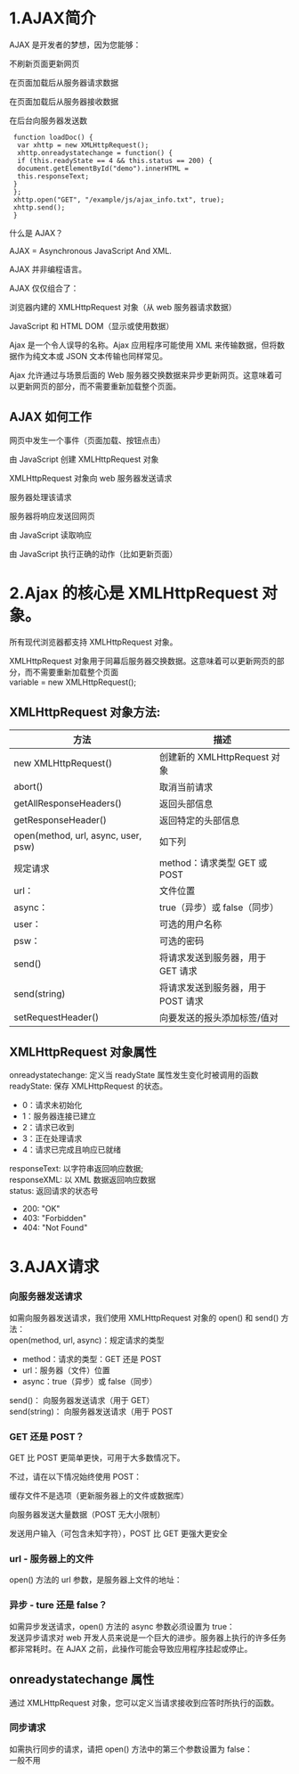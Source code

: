 # 1.AJAX简介     
AJAX 是开发者的梦想，因为您能够：  


不刷新页面更新网页   

在页面加载后从服务器请求数据   

在页面加载后从服务器接收数据   

在后台向服务器发送数    
     
     function loadDoc() {
      var xhttp = new XMLHttpRequest();
      xhttp.onreadystatechange = function() {
      if (this.readyState == 4 && this.status == 200) {
      document.getElementById("demo").innerHTML =
      this.responseText;
     }
     };
     xhttp.open("GET", "/example/js/ajax_info.txt", true);
     xhttp.send();
     }   
什么是 AJAX？  

AJAX = Asynchronous JavaScript And XML.

AJAX 并非编程语言。

AJAX 仅仅组合了：

浏览器内建的 XMLHttpRequest 对象（从 web 服务器请求数据）  

JavaScript 和 HTML DOM（显示或使用数据）  

Ajax 是一个令人误导的名称。Ajax 应用程序可能使用 XML 来传输数据，但将数据作为纯文本或 JSON 文本传输也同样常见。

Ajax 允许通过与场景后面的 Web 服务器交换数据来异步更新网页。这意味着可以更新网页的部分，而不需要重新加载整个页面。  
## AJAX 如何工作   
网页中发生一个事件（页面加载、按钮点击）   

由 JavaScript 创建 XMLHttpRequest 对象  

XMLHttpRequest 对象向 web 服务器发送请求   

服务器处理该请求   

服务器将响应发送回网页   

由 JavaScript 读取响应   

由 JavaScript 执行正确的动作（比如更新页面）   
# 2.Ajax 的核心是 XMLHttpRequest 对象。  
所有现代浏览器都支持 XMLHttpRequest 对象。

XMLHttpRequest 对象用于同幕后服务器交换数据。这意味着可以更新网页的部分，而不需要重新加载整个页面   
variable = new XMLHttpRequest();  
## XMLHttpRequest 对象方法:   
方法|描述    
-|-  
new XMLHttpRequest()|创建新的 XMLHttpRequest 对象
abort()	|取消当前请求
getAllResponseHeaders()	|返回头部信息
getResponseHeader()	|返回特定的头部信息
open(method, url, async, user, psw)	|如下列  
规定请求|method：请求类型 GET 或 POST
url：|文件位置  
async：|true（异步）或 false（同步）
user：|可选的用户名称
psw：|可选的密码
send()|将请求发送到服务器，用于 GET 请求
send(string)|将请求发送到服务器，用于 POST 请求
setRequestHeader()	|向要发送的报头添加标签/值对   

## XMLHttpRequest 对象属性  
onreadystatechange:	定义当 readyState 属性发生变化时被调用的函数  
readyState: 保存 XMLHttpRequest 的状态。

- 0：请求未初始化
- 1：服务器连接已建立
- 2：请求已收到
- 3：正在处理请求
- 4：请求已完成且响应已就绪   

responseText: 以字符串返回响应数据;   
responseXML:  以 XML 数据返回响应数据   
status:  返回请求的状态号

- 200: "OK"
- 403: "Forbidden"
- 404: "Not Found"    
# 3.AJAX请求   
### 向服务器发送请求  
如需向服务器发送请求，我们使用 XMLHttpRequest 对象的 open() 和 send() 方法：  
open(method, url, async)：规定请求的类型

- method：请求的类型：GET 还是 POST
- url：服务器（文件）位置
- async：true（异步）或 false（同步）

send()： 向服务器发送请求（用于 GET）   
send(string)： 向服务器发送请求（用于 POST    
### GET 还是 POST？   
GET 比 POST 更简单更快，可用于大多数情况下。  


不过，请在以下情况始终使用 POST： 
 

缓存文件不是选项（更新服务器上的文件或数据库）  

向服务器发送大量数据（POST 无大小限制）  

发送用户输入（可包含未知字符），POST 比 GET 更强大更安全  
### url - 服务器上的文件  
open() 方法的 url 参数，是服务器上文件的地址：  
### 异步 - ture 还是 false？   
如需异步发送请求，open() 方法的 async 参数必须设置为 true：  
发送异步请求对 web 开发人员来说是一个巨大的进步。服务器上执行的许多任务都非常耗时。在 AJAX 之前，此操作可能会导致应用程序挂起或停止。   
## onreadystatechange 属性   
通过 XMLHttpRequest 对象，您可以定义当请求接收到应答时所执行的函数。  
### 同步请求   
如需执行同步的请求，请把 open() 方法中的第三个参数设置为 false：   
一般不用



